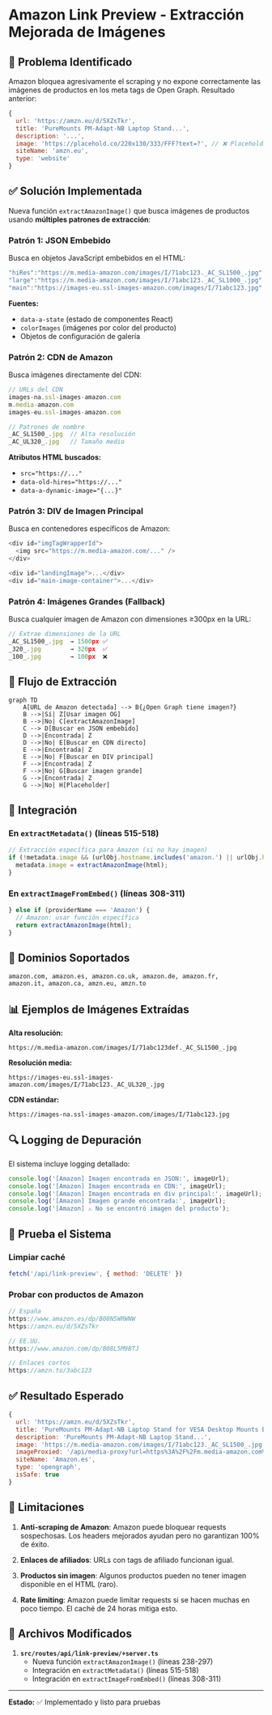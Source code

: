 # Amazon Link Preview - Extracción Mejorada de Imágenes

## 🔧 Problema Identificado

Amazon bloquea agresivamente el scraping y no expone correctamente las imágenes de productos en los meta tags de Open Graph. Resultado anterior:

```javascript
{
  url: 'https://amzn.eu/d/5XZsTkr',
  title: 'PureMounts PM-Adapt-NB Laptop Stand...',
  description: '...',
  image: 'https://placehold.co/220x130/333/FFF?text=?', // ❌ Placeholder
  siteName: 'amzn.eu',
  type: 'website'
}
```

## ✅ Solución Implementada

Nueva función `extractAmazonImage()` que busca imágenes de productos usando **múltiples patrones de extracción**:

### Patrón 1: JSON Embebido
Busca en objetos JavaScript embebidos en el HTML:
```javascript
"hiRes":"https://m.media-amazon.com/images/I/71abc123._AC_SL1500_.jpg"
"large":"https://m.media-amazon.com/images/I/71abc123._AC_SL1000_.jpg"
"main":"https://images-eu.ssl-images-amazon.com/images/I/71abc123.jpg"
```

**Fuentes:**
- `data-a-state` (estado de componentes React)
- `colorImages` (imágenes por color del producto)
- Objetos de configuración de galería

### Patrón 2: CDN de Amazon
Busca imágenes directamente del CDN:
```javascript
// URLs del CDN
images-na.ssl-images-amazon.com
m.media-amazon.com
images-eu.ssl-images-amazon.com

// Patrones de nombre
_AC_SL1500_.jpg  // Alta resolución
_AC_UL320_.jpg   // Tamaño medio
```

**Atributos HTML buscados:**
- `src="https://..."`
- `data-old-hires="https://..."`
- `data-a-dynamic-image="{...}"`

### Patrón 3: DIV de Imagen Principal
Busca en contenedores específicos de Amazon:
```javascript
<div id="imgTagWrapperId">
  <img src="https://m.media-amazon.com/..." />
</div>

<div id="landingImage">...</div>
<div id="main-image-container">...</div>
```

### Patrón 4: Imágenes Grandes (Fallback)
Busca cualquier imagen de Amazon con dimensiones ≥300px en la URL:
```javascript
// Extrae dimensiones de la URL
_AC_SL1500_.jpg  → 1500px ✅
_320_.jpg        → 320px  ✅
_100_.jpg        → 100px  ❌
```

## 🔄 Flujo de Extracción

```mermaid
graph TD
    A[URL de Amazon detectada] --> B{¿Open Graph tiene imagen?}
    B -->|Sí| Z[Usar imagen OG]
    B -->|No| C[extractAmazonImage]
    C --> D[Buscar en JSON embebido]
    D -->|Encontrada| Z
    D -->|No| E[Buscar en CDN directo]
    E -->|Encontrada| Z
    E -->|No| F[Buscar en DIV principal]
    F -->|Encontrada| Z
    F -->|No| G[Buscar imagen grande]
    G -->|Encontrada| Z
    G -->|No| H[Placeholder]
```

## 📝 Integración

### En `extractMetadata()` (líneas 515-518)
```typescript
// Extracción específica para Amazon (si no hay imagen)
if (!metadata.image && (urlObj.hostname.includes('amazon.') || urlObj.hostname.includes('amzn.'))) {
  metadata.image = extractAmazonImage(html);
}
```

### En `extractImageFromEmbed()` (líneas 308-311)
```typescript
} else if (providerName === 'Amazon') {
  // Amazon: usar función específica
  return extractAmazonImage(html);
}
```

## 🎯 Dominios Soportados

```
amazon.com, amazon.es, amazon.co.uk, amazon.de, amazon.fr,
amazon.it, amazon.ca, amzn.eu, amzn.to
```

## 📊 Ejemplos de Imágenes Extraídas

**Alta resolución:**
```
https://m.media-amazon.com/images/I/71abc123def._AC_SL1500_.jpg
```

**Resolución media:**
```
https://images-eu.ssl-images-amazon.com/images/I/71abc123._AC_UL320_.jpg
```

**CDN estándar:**
```
https://images-na.ssl-images-amazon.com/images/I/71abc123.jpg
```

## 🔍 Logging de Depuración

El sistema incluye logging detallado:

```javascript
console.log('[Amazon] Imagen encontrada en JSON:', imageUrl);
console.log('[Amazon] Imagen encontrada en CDN:', imageUrl);
console.log('[Amazon] Imagen encontrada en div principal:', imageUrl);
console.log('[Amazon] Imagen grande encontrada:', imageUrl);
console.log('[Amazon] ⚠️ No se encontró imagen del producto');
```

## 🧪 Prueba el Sistema

### Limpiar caché
```javascript
fetch('/api/link-preview', { method: 'DELETE' })
```

### Probar con productos de Amazon
```javascript
// España
https://www.amazon.es/dp/B08N5WRWNW
https://amzn.eu/d/5XZsTkr

// EE.UU.
https://www.amazon.com/dp/B08L5M9BTJ

// Enlaces cortos
https://amzn.to/3abc123
```

## ✅ Resultado Esperado

```javascript
{
  url: 'https://amzn.eu/d/5XZsTkr',
  title: 'PureMounts PM-Adapt-NB Laptop Stand for VESA Desktop Mounts Black',
  description: 'PureMounts PM-Adapt-NB Laptop Stand...',
  image: 'https://m.media-amazon.com/images/I/71abc123._AC_SL1500_.jpg', // ✅ Imagen real
  imageProxied: '/api/media-proxy?url=https%3A%2F%2Fm.media-amazon.com%2F...',
  siteName: 'Amazon.es',
  type: 'opengraph',
  isSafe: true
}
```

## 📌 Limitaciones

1. **Anti-scraping de Amazon**: Amazon puede bloquear requests sospechosas. Los headers mejorados ayudan pero no garantizan 100% de éxito.

2. **Enlaces de afiliados**: URLs con tags de afiliado funcionan igual.

3. **Productos sin imagen**: Algunos productos pueden no tener imagen disponible en el HTML (raro).

4. **Rate limiting**: Amazon puede limitar requests si se hacen muchas en poco tiempo. El caché de 24 horas mitiga esto.

## 🚀 Archivos Modificados

1. **`src/routes/api/link-preview/+server.ts`**
   - Nueva función `extractAmazonImage()` (líneas 238-297)
   - Integración en `extractMetadata()` (líneas 515-518)
   - Integración en `extractImageFromEmbed()` (líneas 308-311)

---

**Estado:** ✅ Implementado y listo para pruebas
